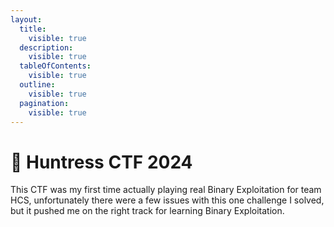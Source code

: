 ```yaml
---
layout:
  title:
    visible: true
  description:
    visible: true
  tableOfContents:
    visible: true
  outline:
    visible: true
  pagination:
    visible: true
---
```


# 🏹 Huntress CTF 2024

This CTF was my first time actually playing real Binary Exploitation for team HCS, unfortunately there were a few issues with this one challenge I solved, but it pushed me on the right track for learning Binary Exploitation.
